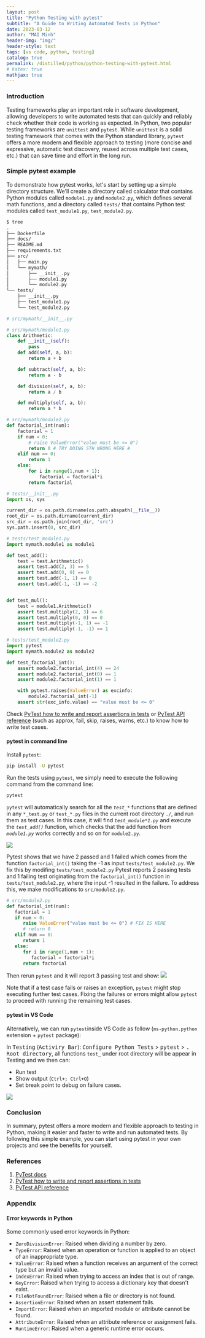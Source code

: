 ```yaml
---
layout: post
title: "Python Testing with pytest"
subtitle: "A Guide to Writing Automated Tests in Python"
date: 2023-03-12
author: "MAI Minh"
header-img: "img/"
header-style: text
tags: [vs code, python, testing]
catalog: true
permalink: /distilled/python/python-testing-with-pytest.html
# katex: true
mathjax: true
---
```

<!-- <b>Last modified: <script>document.write( document.lastModified );</script> -->

### Introduction

Testing frameworks play an important role in software development, allowing developers to write automated tests that can quickly and reliably check whether their code is working as expected. In Python, two popular testing frameworks are `unittest` and `pytest`. While `unittest` is a solid testing framework that comes with the Python standard library, `pytest` offers a more modern and flexible approach to testing (more concise and expressive, automatic test discovery, reused across multiple test cases, etc.) that can save time and effort in the long run.

### Simple pytest example

To demonstrate how pytest works, let's start by setting up a simple directory structure. We'll create a directory called calculator that contains Python modules called `module1.py` and `module2.py`, which defines several math functions, and a directory called `tests/` that contains Python test modules called `test_module1.py`, `test_module2.py`.

```bash
$ tree
.
├── Dockerfile
├── docs/
├── README.md
├── requirements.txt
├── src/
│   ├── main.py
│   └── mymath/
│       ├── __init__.py
│       ├── module1.py
│       └── module2.py
└── tests/
    ├── __init__.py
    ├── test_module1.py
    └── test_module2.py
```
```python
# src/mymath/__init__.py
```

```python
# src/mymath/module1.py
class Arithmetic:
    def __init__(self):
        pass
    def add(self, a, b):
        return a + b

    def subtract(self, a, b):
        return a - b

    def division(self, a, b):
        return a / b

    def multiply(self, a, b):
        return a * b
```

```python
# src/mymath/module2.py
def factorial_int(num):
    factorial = 1
    if num < 0:
        # raise ValueError("value must be <= 0")
        return 0 # TRY DOING STH WRONG HERE #
    elif num == 0:
        return 1
    else:
        for i in range(1,num + 1):
            factorial = factorial*i
        return factorial
```

```python
# tests/__init__.py
import os, sys

current_dir = os.path.dirname(os.path.abspath(__file__))
root_dir = os.path.dirname(current_dir)
src_dir = os.path.join(root_dir, 'src')
sys.path.insert(0, src_dir)
```

```python
# tests/test_module1.py 
import mymath.module1 as module1

def test_add():
    test = test.Arithmetic()
    assert test.add(2, 3) == 5
    assert test.add(0, 0) == 0
    assert test.add(-1, 1) == 0
    assert test.add(-1, -1) == -2


def test_mul():
    test = module1.Arithmetic()
    assert test.multiply(2, 3) == 6
    assert test.multiply(0, 0) == 0
    assert test.multiply(-1, 1) == -1
    assert test.multiply(-1, -1) == 1
```

```python
# tests/test_module2.py 
import pytest
import mymath.module2 as module2

def test_factorial_int():
    assert module2.factorial_int(4) == 24
    assert module2.factorial_int(0) == 1
    assert module2.factorial_int(1) == 1

    with pytest.raises(ValueError) as excinfo:
        module2.factorial_int(-1)
    assert str(exc_info.value) == "value must be <= 0"
```

Check [PyTest how to write and report assertions in tests](https://docs.pytest.org/en/7.3.x/how-to/assert.html) or [PyTest API reference](https://docs.pytest.org/en/7.1.x/reference/reference.html) (such as approx, fail, skip, raises, warns, etc.) to know how to write test cases.
#### pytest in command line
Install `pytest`:
```bash
pip install -U pytest
```
Run the tests using `pytest`, we simply need to execute the following command from the command line:

```bash
pytest
```
`pytest` will automatically search for all the *`test_*`* functions that are defined in any `*_test.py` or `test_*.py` files in the current root directory `./`, and run them as test cases. In this case, it will find *`test_module*1.py`* and execute the *`test_add()`* function, which checks that the add function from *`module1.py`* works correctly and so on for `module2.py`.

![](../../img/pytest_output.png)

Pytest shows that we have 2 passed and 1 failed which comes from the function `factorial_int()` taking the -1 as input `tests/test_module2.py`. We fix this by modifing `tests/test_module2.py` 
Pytest reports 2 passing tests and 1 failing test originating from the `factorial_int()` function in `tests/test_module2.py`, where the input -1 resulted in the failure. To address this, we make modifications to `src/module2.py`.

```python
# src/module2.py 
def factorial_int(num):
   factorial = 1
   if num < 0:
      raise ValueError("value must be <= 0") # FIX IS HERE
      # return 0
   elif num == 0:
      return 1
   else:
      for i in range(1,num + 1):
         factorial = factorial*i
      return factorial
```

Then rerun `pytest` and it will report 3 passing test and show:
![](../../img/pytest_output2.png)


Note that if a test case fails or raises an exception, `pytest` might stop executing further test cases. Fixing the failures or errors might allow `pytest` to proceed with running the remaining test cases.


#### pytest in VS Code

Alternatively, we can run `pytest`inside VS Code as follow (`ms-python.python` extension + `pytest` package):

In <kbd>Testing</kbd> (<kbd>Activiry Bar</kbd>): <kbd>Configure Python Tests</kbd> > <kbd>pytest</kbd> > <kbd>. Root directory</kbd>, all functions `test_` under root directory will be appear in Testing and we then can:
- Run test
- Show output (`Ctrl+; Ctrl+O`)
- Set break point to debug on failure cases.

![](../../img/pytest_vscode.png)

### Conclusion

In summary, pytest offers a more modern and flexible approach to testing in Python, making it easier and faster to write and run automated tests. By following this simple example, you can start using pytest in your own projects and see the benefits for yourself.

### References

1. [PyTest docs](https://docs.pytest.org)
2. [PyTest how to write and report assertions in tests](https://docs.pytest.org/en/7.3.x/how-to/assert.html)
3. [PyTest API reference](https://docs.pytest.org/en/7.1.x/reference/reference.html)

### Appendix

#### Error keywords in Python

Some commonly used error keywords in Python:
- `ZeroDivisionError`: Raised when dividing a number by zero.
- `TypeError`: Raised when an operation or function is applied to an object of an inappropriate type.
- `ValueError`: Raised when a function receives an argument of the correct type but an invalid value.
- `IndexError`: Raised when trying to access an index that is out of range.
- `KeyError`: Raised when trying to access a dictionary key that doesn't exist.
- `FileNotFoundError`: Raised when a file or directory is not found.
- `AssertionError`: Raised when an assert statement fails.
- `ImportError`: Raised when an imported module or attribute cannot be found.
- `AttributeError`: Raised when an attribute reference or assignment fails.
- `RuntimeError`: Raised when a generic runtime error occurs.